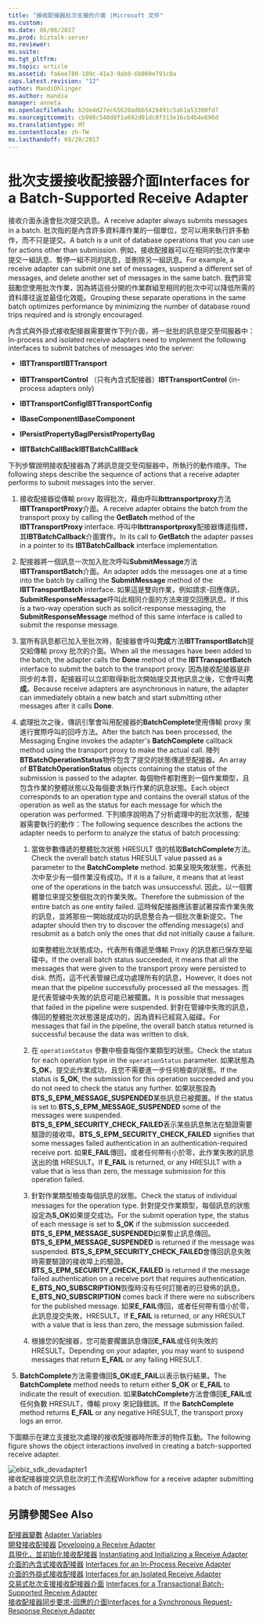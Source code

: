 ```yaml
---
title: "接收配接器批次支援的介面 |Microsoft 文件"
ms.custom: 
ms.date: 06/08/2017
ms.prod: biztalk-server
ms.reviewer: 
ms.suite: 
ms.tgt_pltfrm: 
ms.topic: article
ms.assetid: fa6ee780-189c-41e3-9ab0-6b869e791c0a
caps.latest.revision: "12"
author: MandiOhlinger
ms.author: mandia
manager: anneta
ms.openlocfilehash: b2de4d27ec65620adbb5428491c5ab1a53300fd7
ms.sourcegitcommit: cb908c540d8f1a692d01dc8f313e16cb4b4e696d
ms.translationtype: MT
ms.contentlocale: zh-TW
ms.lasthandoff: 09/20/2017
---
```

# <a name="interfaces-for-a-batch-supported-receive-adapter"></a><span data-ttu-id="a2f33-102">批次支援接收配接器介面</span><span class="sxs-lookup"><span data-stu-id="a2f33-102">Interfaces for a Batch-Supported Receive Adapter</span></span>
<span data-ttu-id="a2f33-103">接收介面永遠會批次提交訊息。</span><span class="sxs-lookup"><span data-stu-id="a2f33-103">A receive adapter always submits messages in a batch.</span></span> <span data-ttu-id="a2f33-104">批次指的是內含許多資料庫作業的一個單位，您可以用來執行許多動作，而不只是提交。</span><span class="sxs-lookup"><span data-stu-id="a2f33-104">A batch is a unit of database operations that you can use for actions other than submission.</span></span> <span data-ttu-id="a2f33-105">例如，接收配接器可以在相同的批次作業中提交一組訊息、暫停一組不同的訊息，並刪除另一組訊息。</span><span class="sxs-lookup"><span data-stu-id="a2f33-105">For example, a receive adapter can submit one set of messages, suspend a different set of messages, and delete another set of messages in the same batch.</span></span> <span data-ttu-id="a2f33-106">我們非常鼓勵您使用批次作業，因為將這些分開的作業群組至相同的批次中可以降低所需的資料庫往返並最佳化效能。</span><span class="sxs-lookup"><span data-stu-id="a2f33-106">Grouping these separate operations in the same batch optimizes performance by minimizing the number of database round trips required and is strongly encouraged.</span></span>  
  
 <span data-ttu-id="a2f33-107">內含式與外掛式接收配接器需要實作下列介面，將一批批的訊息提交至伺服器中：</span><span class="sxs-lookup"><span data-stu-id="a2f33-107">In-process and isolated receive adapters need to implement the following interfaces to submit batches of messages into the server:</span></span>  
  
-   <span data-ttu-id="a2f33-108">**IBTTransport**</span><span class="sxs-lookup"><span data-stu-id="a2f33-108">**IBTTransport**</span></span>  
  
-   <span data-ttu-id="a2f33-109">**IBTTransportControl** （只有內含式配接器）</span><span class="sxs-lookup"><span data-stu-id="a2f33-109">**IBTTransportControl** (in-process adapters only)</span></span>  
  
-   <span data-ttu-id="a2f33-110">**IBTTransportConfig**</span><span class="sxs-lookup"><span data-stu-id="a2f33-110">**IBTTransportConfig**</span></span>  
  
-   <span data-ttu-id="a2f33-111">**IBaseComponent**</span><span class="sxs-lookup"><span data-stu-id="a2f33-111">**IBaseComponent**</span></span>  
  
-   <span data-ttu-id="a2f33-112">**IPersistPropertyBag**</span><span class="sxs-lookup"><span data-stu-id="a2f33-112">**IPersistPropertyBag**</span></span>  
  
-   <span data-ttu-id="a2f33-113">**IBTBatchCallBack**</span><span class="sxs-lookup"><span data-stu-id="a2f33-113">**IBTBatchCallBack**</span></span>  
  
 <span data-ttu-id="a2f33-114">下列步驟說明接收配接器為了將訊息提交至伺服器中，所執行的動作順序。</span><span class="sxs-lookup"><span data-stu-id="a2f33-114">The following steps describe the sequence of actions that a receive adapter performs to submit messages into the server.</span></span>  
  
1.  <span data-ttu-id="a2f33-115">接收配接器從傳輸 proxy 取得批次，藉由呼叫**Ibttransportproxy**方法**IBTTransportProxy**介面。</span><span class="sxs-lookup"><span data-stu-id="a2f33-115">A receive adapter obtains the batch from the transport proxy by calling the **GetBatch** method of the **IBTTransportProxy** interface.</span></span> <span data-ttu-id="a2f33-116">呼叫中**Ibttransportproxy**配接器傳遞指標，其**IBTBatchCallback**介面實作。</span><span class="sxs-lookup"><span data-stu-id="a2f33-116">In its call to **GetBatch** the adapter passes in a pointer to its **IBTBatchCallback** interface implementation.</span></span>  
  
2.  <span data-ttu-id="a2f33-117">配接器將一個訊息一次加入批次呼叫**SubmitMessage**方法**IBTTransportBatch**介面。</span><span class="sxs-lookup"><span data-stu-id="a2f33-117">An adapter adds the messages one at a time into the batch by calling the **SubmitMessage** method of the **IBTTransportBatch** interface.</span></span> <span data-ttu-id="a2f33-118">如果這是雙向作業，例如請求-回應傳訊， **SubmitResponseMessage**呼叫此相同介面的方法來提交回應訊息。</span><span class="sxs-lookup"><span data-stu-id="a2f33-118">If this is a two-way operation such as solicit-response messaging, the **SubmitResponseMessage** method of this same interface is called to submit the response message.</span></span>  
  
3.  <span data-ttu-id="a2f33-119">當所有訊息都已加入至批次時，配接器會呼叫**完成**方法**IBTTransportBatch**提交給傳輸 proxy 批次的介面。</span><span class="sxs-lookup"><span data-stu-id="a2f33-119">When all the messages have been added to the batch, the adapter calls the **Done** method of the **IBTTransportBatch** interface to submit the batch to the transport proxy.</span></span> <span data-ttu-id="a2f33-120">因為接收配接器是非同步的本質，配接器可以立即取得新批次開始提交其他訊息之後，它會呼叫**完成**。</span><span class="sxs-lookup"><span data-stu-id="a2f33-120">Because receive adapters are asynchronous in nature, the adapter can immediately obtain a new batch and start submitting other messages after it calls **Done**.</span></span>  
  
4.  <span data-ttu-id="a2f33-121">處理批次之後，傳訊引擎會叫用配接器的**BatchComplete**使用傳輸 proxy 來進行實際呼叫的回呼方法。</span><span class="sxs-lookup"><span data-stu-id="a2f33-121">After the batch has been processed, the Messaging Engine invokes the adapter's **BatchComplete** callback method using the transport proxy to make the actual call.</span></span> <span data-ttu-id="a2f33-122">陣列**BTBatchOperationStatus**物件包含了提交的狀態傳遞至配接器。</span><span class="sxs-lookup"><span data-stu-id="a2f33-122">An array of **BTBatchOperationStatus** objects containing the status of the submission is passed to the adapter.</span></span> <span data-ttu-id="a2f33-123">每個物件都對應到一個作業類型，且包含作業的整體狀態以及每個要求執行作業的訊息狀態。</span><span class="sxs-lookup"><span data-stu-id="a2f33-123">Each object corresponds to an operation type and contains the overall status of the operation as well as the status for each message for which the operation was performed.</span></span> <span data-ttu-id="a2f33-124">下列順序說明為了分析處理中的批次狀態，配接器需要執行的動作：</span><span class="sxs-lookup"><span data-stu-id="a2f33-124">The following sequence describes the actions the adapter needs to perform to analyze the status of batch processing:</span></span>  
  
    1.  <span data-ttu-id="a2f33-125">當做參數傳遞的整體批次狀態 HRESULT 值的核取**BatchComplete**方法。</span><span class="sxs-lookup"><span data-stu-id="a2f33-125">Check the overall batch status HRESULT value passed as a parameter to the **BatchComplete** method.</span></span> <span data-ttu-id="a2f33-126">如果呈現失敗狀態，代表批次中至少有一個作業沒有成功。</span><span class="sxs-lookup"><span data-stu-id="a2f33-126">If it is a failure, it means that at least one of the operations in the batch was unsuccessful.</span></span> <span data-ttu-id="a2f33-127">因此，以一個實體單位來提交整個批次的作業失敗。</span><span class="sxs-lookup"><span data-stu-id="a2f33-127">Therefore the submission of the entire batch as one entity failed.</span></span> <span data-ttu-id="a2f33-128">這時候配接器應該要試著探索作業失敗的訊息，並將那些一開始就成功的訊息整合為一個批次重新提交。</span><span class="sxs-lookup"><span data-stu-id="a2f33-128">The adapter should then try to discover the offending message(s) and resubmit as a batch only the ones that did not initially cause a failure.</span></span>  
  
         <span data-ttu-id="a2f33-129">如果整體批次狀態成功，代表所有傳遞至傳輸 Proxy 的訊息都已保存至磁碟中。</span><span class="sxs-lookup"><span data-stu-id="a2f33-129">If the overall batch status succeeded, it means that all the messages that were given to the transport proxy were persisted to disk.</span></span> <span data-ttu-id="a2f33-130">然而，這不代表管線已成功處理所有的訊息，</span><span class="sxs-lookup"><span data-stu-id="a2f33-130">However, it does not mean that the pipeline successfully processed all the messages.</span></span> <span data-ttu-id="a2f33-131">而是代表管線中失敗的訊息可能已被擱置。</span><span class="sxs-lookup"><span data-stu-id="a2f33-131">It is possible that messages that failed in the pipeline were suspended.</span></span> <span data-ttu-id="a2f33-132">針對在管線中失敗的訊息，傳回的整體批次狀態還是成功的，因為資料已經寫入磁碟。</span><span class="sxs-lookup"><span data-stu-id="a2f33-132">For messages that fail in the pipeline, the overall batch status returned is successful because the data was written to disk.</span></span>  
  
    2.  <span data-ttu-id="a2f33-133">在 `operationStatus` 參數中檢查每個作業類型的狀態。</span><span class="sxs-lookup"><span data-stu-id="a2f33-133">Check the status for each operation type in the `operationStatus` parameter.</span></span> <span data-ttu-id="a2f33-134">如果狀態為**S_OK**，提交此作業成功，且您不需要進一步任何檢查的狀態。</span><span class="sxs-lookup"><span data-stu-id="a2f33-134">If the status is **S_OK**, the submission for this operation succeeded and you do not need to check the status any further.</span></span> <span data-ttu-id="a2f33-135">如果狀態設為**BTS_S_EPM_MESSAGE_SUSPENDED**某些訊息已被擱置。</span><span class="sxs-lookup"><span data-stu-id="a2f33-135">If the status is set to **BTS_S_EPM_MESSAGE_SUSPENDED** some of the messages were suspended.</span></span> <span data-ttu-id="a2f33-136">**BTS_S_EPM_SECURITY_CHECK_FAILED**表示某些訊息無法在驗證需要驗證的接收埠。</span><span class="sxs-lookup"><span data-stu-id="a2f33-136">**BTS_S_EPM_SECURITY_CHECK_FAILED** signifies that some messages failed authentication in an authentication-required receive port.</span></span> <span data-ttu-id="a2f33-137">如果**E_FAIL**傳回，或者任何帶有小於零，此作業失敗的訊息送出的值 HRESULT。</span><span class="sxs-lookup"><span data-stu-id="a2f33-137">If **E_FAIL** is returned, or any HRESULT with a value that is less than zero, the message submission for this operation failed.</span></span>  
  
    3.  <span data-ttu-id="a2f33-138">針對作業類型檢查每個訊息的狀態。</span><span class="sxs-lookup"><span data-stu-id="a2f33-138">Check the status of individual messages for the operation type.</span></span> <span data-ttu-id="a2f33-139">針對提交作業類型，每個訊息的狀態設定為**S_OK**如果提交成功。</span><span class="sxs-lookup"><span data-stu-id="a2f33-139">For the submit operation type, the status of each message is set to **S_OK** if the submission succeeded.</span></span> <span data-ttu-id="a2f33-140">**BTS_S_EPM_MESSAGE_SUSPENDED**如果暫止訊息傳回。</span><span class="sxs-lookup"><span data-stu-id="a2f33-140">**BTS_S_EPM_MESSAGE_SUSPENDED** is returned if the message was suspended.</span></span> <span data-ttu-id="a2f33-141">**BTS_S_EPM_SECURITY_CHECK_FAILED**會傳回訊息失敗時需要驗證的接收埠上的驗證。</span><span class="sxs-lookup"><span data-stu-id="a2f33-141">**BTS_S_EPM_SECURITY_CHECK_FAILED** is returned if the message failed authentication on a receive port that requires authentication.</span></span> <span data-ttu-id="a2f33-142">**E_BTS_NO_SUBSCRIPTION**恢復時沒有任何訂閱者的已發佈的訊息。</span><span class="sxs-lookup"><span data-stu-id="a2f33-142">**E_BTS_NO_SUBSCRIPTION** comes back if there were no subscribers for the published message.</span></span> <span data-ttu-id="a2f33-143">如果**E_FAIL**傳回，或者任何帶有值小於零，此訊息提交失敗，HRESULT。</span><span class="sxs-lookup"><span data-stu-id="a2f33-143">If **E_FAIL** is returned, or any HRESULT with a value that is less than zero, the message submission failed.</span></span>  
  
    4.  <span data-ttu-id="a2f33-144">根據您的配接器，您可能要擱置訊息傳回**E_FAIL**或任何失敗的 HRESULT。</span><span class="sxs-lookup"><span data-stu-id="a2f33-144">Depending on your adapter, you may want to suspend messages that return **E_FAIL** or any failing HRESULT.</span></span>  
  
5.  <span data-ttu-id="a2f33-145">**BatchComplete**方法需要傳回**S_OK**或**E_FAIL**以表示執行結果。</span><span class="sxs-lookup"><span data-stu-id="a2f33-145">The **BatchComplete** method needs to return either **S_OK** or **E_FAIL** to indicate the result of execution.</span></span> <span data-ttu-id="a2f33-146">如果**BatchComplete**方法會傳回**E_FAIL**或任何負數 HRESULT，傳輸 proxy 來記錄錯誤。</span><span class="sxs-lookup"><span data-stu-id="a2f33-146">If the **BatchComplete** method returns **E_FAIL** or any negative HRESULT, the transport proxy logs an error.</span></span>  
  
 <span data-ttu-id="a2f33-147">下圖顯示在建立支援批次處理的接收配接器時所牽涉的物件互動。</span><span class="sxs-lookup"><span data-stu-id="a2f33-147">The following figure shows the object interactions involved in creating a batch-supported receive adapter.</span></span>  
  
 ![](../core/media/ebiz-sdk-devadapter1.gif "ebiz_sdk_devadapter1")  
<span data-ttu-id="a2f33-148">接收配接器提交訊息批次的工作流程</span><span class="sxs-lookup"><span data-stu-id="a2f33-148">Workflow for a receive adapter submitting a batch of messages</span></span>  
  
## <a name="see-also"></a><span data-ttu-id="a2f33-149">另請參閱</span><span class="sxs-lookup"><span data-stu-id="a2f33-149">See Also</span></span>  
 <span data-ttu-id="a2f33-150">[配接器變數](../core/adapter-variables.md) </span><span class="sxs-lookup"><span data-stu-id="a2f33-150">[Adapter Variables](../core/adapter-variables.md) </span></span>  
 <span data-ttu-id="a2f33-151">[開發接收配接器](../core/developing-a-receive-adapter.md) </span><span class="sxs-lookup"><span data-stu-id="a2f33-151">[Developing a Receive Adapter](../core/developing-a-receive-adapter.md) </span></span>  
 <span data-ttu-id="a2f33-152">[具現化，並初始化接收配接器](../core/instantiating-and-initializing-a-receive-adapter.md) </span><span class="sxs-lookup"><span data-stu-id="a2f33-152">[Instantiating and Initializing a Receive Adapter](../core/instantiating-and-initializing-a-receive-adapter.md) </span></span>  
 <span data-ttu-id="a2f33-153">[介面的內含式接收配接器](../core/interfaces-for-an-in-process-receive-adapter.md) </span><span class="sxs-lookup"><span data-stu-id="a2f33-153">[Interfaces for an In-Process Receive Adapter](../core/interfaces-for-an-in-process-receive-adapter.md) </span></span>  
 <span data-ttu-id="a2f33-154">[介面的外掛式接收配接器](../core/interfaces-for-an-isolated-receive-adapter.md) </span><span class="sxs-lookup"><span data-stu-id="a2f33-154">[Interfaces for an Isolated Receive Adapter](../core/interfaces-for-an-isolated-receive-adapter.md) </span></span>  
 <span data-ttu-id="a2f33-155">[交易式批次支援接收配接器介面](../core/interfaces-for-a-transactional-batch-supported-receive-adapter.md) </span><span class="sxs-lookup"><span data-stu-id="a2f33-155">[Interfaces for a Transactional Batch-Supported Receive Adapter](../core/interfaces-for-a-transactional-batch-supported-receive-adapter.md) </span></span>  
 [<span data-ttu-id="a2f33-156">接收配接器同步要求-回應的介面</span><span class="sxs-lookup"><span data-stu-id="a2f33-156">Interfaces for a Synchronous Request-Response Receive Adapter</span></span>](../core/interfaces-for-a-synchronous-request-response-receive-adapter.md)